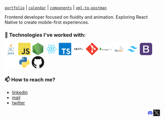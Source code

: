 <code>[portfolio](https://k8pai.dev)</code> | <code>[calendar](https://calendar.k8pai.dev)</code> | <code>[components](https://www.npmjs.com/package/@k8pai/components)</code> | <code>[xml-to-postman](https://www.npmjs.com/package/@k8pai/xml-to-postman)</code>

Frontend developer focused on fluidity and animation. Exploring React Native to create mobile-first experiences.

### 🌟 Technologies I've worked with:

<p align="left">
<code><img height="40" alt="Java" title="Java" src="https://raw.githubusercontent.com/github/explore/5b3600551e122a3277c2c5368af2ad5725ffa9a1/topics/java/java.png"></code>
<code><img height="40" alt="Javascript" title="Javascript" src="https://raw.githubusercontent.com/github/explore/5b3600551e122a3277c2c5368af2ad5725ffa9a1/topics/javascript/javascript.png"></code>
<code><img height="40" alt="Node js" title="Node js" src="https://raw.githubusercontent.com/github/explore/5b3600551e122a3277c2c5368af2ad5725ffa9a1/topics/nodejs/nodejs.png"></code>
<code><img height="40" alt="React" title="React" src="https://raw.githubusercontent.com/github/explore/5b3600551e122a3277c2c5368af2ad5725ffa9a1/topics/react/react.png"></code>
<code><img height="40" alt="Typescript" title="Typescript" src="https://raw.githubusercontent.com/github/explore/5b3600551e122a3277c2c5368af2ad5725ffa9a1/topics/typescript/typescript.png"></code>
<code><img height="40" alt="Next js" title="Next js" src="https://raw.githubusercontent.com/github/explore/5b3600551e122a3277c2c5368af2ad5725ffa9a1/topics/nextjs/nextjs.png"></code>
<code><img height="40" alt="Git" title="Git" src="https://raw.githubusercontent.com/github/explore/5b3600551e122a3277c2c5368af2ad5725ffa9a1/topics/git/git.png"></code>
<code><img height="40" alt="Mongo DB" title="Mongo DB" src="https://raw.githubusercontent.com/github/explore/5b3600551e122a3277c2c5368af2ad5725ffa9a1/topics/mongodb/mongodb.png"></code>
<code><img height="40" alt="SQL" title="SQL" src="https://raw.githubusercontent.com/github/explore/5b3600551e122a3277c2c5368af2ad5725ffa9a1/topics/mysql/mysql.png"></code>
<code><img height="40" alt="Tailwindcss" title="Tailwindcss" src="https://raw.githubusercontent.com/github/explore/5b3600551e122a3277c2c5368af2ad5725ffa9a1/topics/tailwind/tailwind.png"></code>
<code><img height="40" alt="Bootstrap" title="Bootstrap" src="https://raw.githubusercontent.com/github/explore/5b3600551e122a3277c2c5368af2ad5725ffa9a1/topics/bootstrap/bootstrap.png"></code>
<code><img height="40" alt="Framer Motion" title="Framer Motion" src="https://raw.githubusercontent.com/github/explore/5b3600551e122a3277c2c5368af2ad5725ffa9a1/topics/framer-motion/framer-motion.png"></code>
<code><img height="40" alt="Python" title="Python" src="https://raw.githubusercontent.com/github/explore/5b3600551e122a3277c2c5368af2ad5725ffa9a1/topics/python/python.png"></code>
<code><img height="40" alt="Github" title="Github" src="https://raw.githubusercontent.com/github/explore/5b3600551e122a3277c2c5368af2ad5725ffa9a1/topics/github/github.png"></code>

<!-- 
### 🎊 Few of my awesome projects:


1. **Book-reselling - Next.js App**: This Next.js application lets users effortlessly buy and sell books with features like selling, wishlisting, email sending for conformations etc. [(visit live demo)](https://book-reselling.vercel.app)

2. **Tailwind-Inputs - NPM Package**: This NPM package offers a range of reusable, customizable components designed on the solid foundation of Tailwind CSS. [(Checkout the Documentation)](https://tailwind-inputs.vercel.app)

3. **nextauth-cli**: A CLI tool designed to streamline the initialization of **next-auth** configurations within **Next.js** projects and simplifies the process by generating base template files tailored to user-defined options. [(Github Repo)](https://github.com/k8pai/nextauth-cli)
 
4. **Linkwrap - Next.js App**: This Next.js application lets users effortlessly save, organize, and even scan links using a QR code for easy portability across devices. [(Visit Linkwrap)](https://linkwrap.k8pai.dev)
   
5. **PinIt - Chrome Extension**: a user-friendly Chrome and Brave browser extension enabling effortless link saving and access, ensuring you never lose valuable links again. [(Github Repo)](https://github.com/k8pai/pinit)

6. **Discussion Forum (Java)**: A Java-based discussion forum that empowers users to share their thoughts through upvoting and comments, fostering meaningful interactions. [(Check it out)](https://github.com/k8pai/discussion-forum)

And some onging projects to be completed... [view more](https://github.com/k8pai?tab=repositories)
-->

### 📫 How to reach me?
- [linkedin](https://linkedin.com/in/k8pai)
- [mail](mailto:thek8pai@gmail.com)
- [twitter](https://x.com/k8pai)
<!-- - [what's app](https://wa.me/+917994648190) -->

<a href="https://twitter.com/k8pai">    
  <img align="right" alt="k8pai | Twitter" width="21px" src="https://raw.githubusercontent.com/github/explore/80688e429a7d4ef2fca1e82350fe8e3517d3494d/topics/twitter/twitter.png" />
</a>
<a href="https://discord.com/users/898949804024012850">
  <img align="right" alt="k8pai | Discord" width="21px" src="https://raw.githubusercontent.com/github/explore/2a3ce46f963399611d8e2054bb0ce9a4b539296a/topics/discord/discord.png" />
</a>
<!-- <a href="https://k8pai.dev">
  <img align="right" alt="k8pai | Linkedin" width="20px" src="https://raw.githubusercontent.com/github/explore/06c46459e7947c8a25f72798af696d66e202ac39/topics/google/google.png" />
</a> -->

